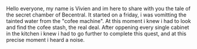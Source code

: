 
Hello everyone, my name is Vivien and im here to share with you the tale of the secret chamber of Becentral.
It started on a friday, i was vomitting the tainted water from the "cofee machine". At this moment i knew i had to look and find the cofee stash, the real deal.
After oppening every single cabinet in the kitchen i knew i had to go further to complete this quest, and at this precise moment i heard a noise.
